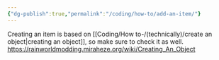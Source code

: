 ```yaml
---
{"dg-publish":true,"permalink":"/coding/how-to/add-an-item/"}
---
```


Creating an item is based on [[Coding/How to-/(technically)/create an object\|creating an object]], so make sure to check it as well. 
https://rainworldmodding.miraheze.org/wiki/Creating_An_Object